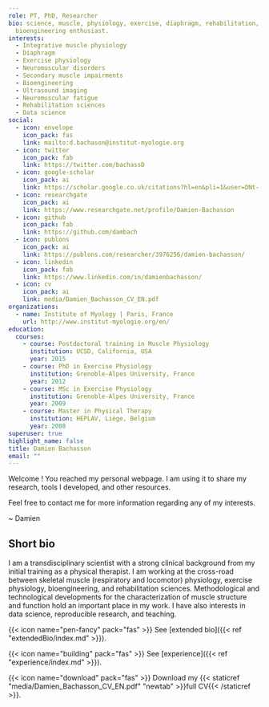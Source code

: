 ```yaml
---
role: PT, PhD, Researcher
bio: science, muscle, physiology, exercise, diaphragm, rehabilitation,
  bioengineering enthusiast.
interests:
  - Integrative muscle physiology
  - Diaphragm
  - Exercise physiology
  - Neuromuscular disorders
  - Secondary muscle impairments
  - Bioengineering
  - Ultrasound imaging
  - Neuromuscular fatigue
  - Rehabilitation sciences
  - Data science
social:
  - icon: envelope
    icon_pack: fas
    link: mailto:d.bachason@institut-myologie.org
  - icon: twitter
    icon_pack: fab
    link: https://twitter.com/bachassD
  - icon: google-scholar
    icon_pack: ai
    link: https://scholar.google.co.uk/citations?hl=en&pli=1&user=DNt--nsAAAAJ
  - icon: researchgate
    icon_pack: ai
    link: https://www.researchgate.net/profile/Damien-Bachasson
  - icon: github
    icon_pack: fab
    link: https://github.com/dambach
  - icon: publons
    icon_pack: ai
    link: https://publons.com/researcher/3976256/damien-bachasson/
  - icon: linkedin
    icon_pack: fab
    link: https://www.linkedin.com/in/damienbachasson/
  - icon: cv
    icon_pack: ai
    link: media/Damien_Bachasson_CV_EN.pdf
organizations:
  - name: Institute of Myology | Paris, France
    url: http://www.institut-myologie.org/en/
education:
  courses:
    - course: Postdoctoral training in Muscle Physiology
      institution: UCSD, California, USA
      year: 2015
    - course: PhD in Exercise Physiology
      institution: Grenoble-Alpes University, France
      year: 2012
    - course: MSc in Exercise Physiology
      institution: Grenoble-Alpes University, France
      year: 2009
    - course: Master in Physical Therapy
      institution: HEPLAV, Liège, Belgium
      year: 2008
superuser: true
highlight_name: false
title: Damien Bachasson
email: ""
---
```

Welcome ! You reached my personal webpage. I am using it to share my research, tools I developed, and other resources.

Feel free to contact me for more information regarding any of my interests.

~ Damien

## Short bio

I am a transdisciplinary scientist with a strong clinical background from my initial training as a physical therapist. I am working at the cross-road between skeletal muscle (respiratory and locomotor) physiology, exercise physiology, bioengineering, and rehabilitation sciences. Methodological and technological developments for the characterization of muscle structure and function hold an important place in my work. I have also interests in data science, reproducible research, and teaching. 

{{< icon name="pen-fancy" pack="fas" >}} See \[extended bio]({{< ref "extendedBio/index.md" >}}).

{{< icon name="building" pack="fas" >}} See \[experience]({{< ref "experience/index.md" >}}).

{{< icon name="download" pack="fas" >}} Download my {{< staticref "media/Damien_Bachasson_CV_EN.pdf" "newtab" >}}full CV{{< /staticref >}}.
